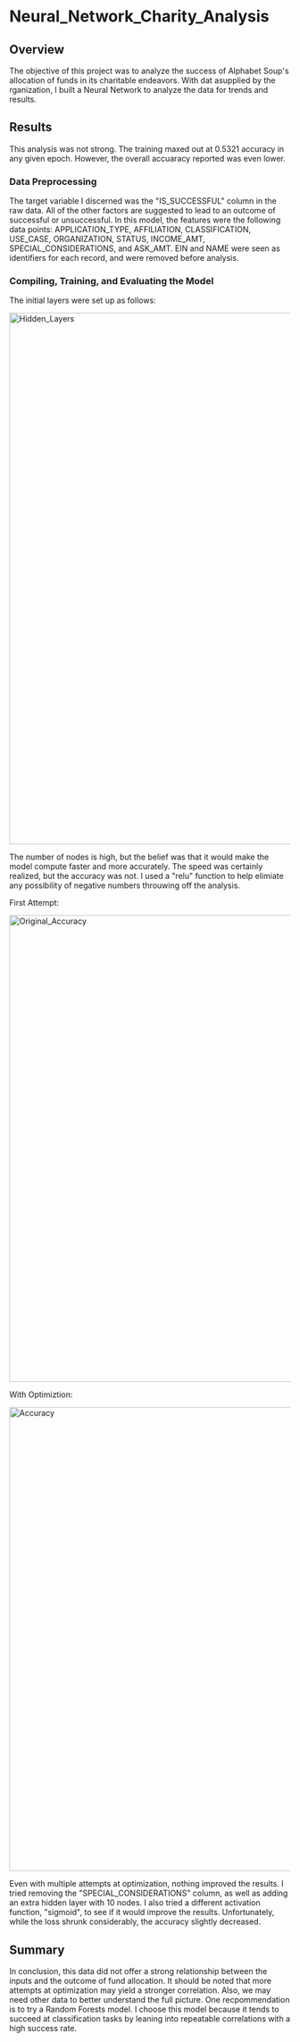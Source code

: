 # Neural_Network_Charity_Analysis

## Overview
The objective of this project was to analyze the success of Alphabet Soup's allocation of funds in its charitable endeavors.  With dat asupplied by the rganization, I built a Neural Network to analyze the data for trends and results.

## Results
This analysis was not strong.  The training maxed out at 0.5321 accuracy in any given epoch.  However, the overall accuaracy reported was even lower.

### Data Preprocessing
The target variable I discerned was the "IS_SUCCESSFUL" column in the raw data.  All of the other factors are suggested to lead to an outcome of successful or unsuccessful.  In this model, the features were the following data points: APPLICATION_TYPE, AFFILIATION, CLASSIFICATION, USE_CASE, ORGANIZATION, STATUS, INCOME_AMT, SPECIAL_CONSIDERATIONS, and ASK_AMT.  EIN and NAME were seen as identifiers for each record, and were removed before analysis.

### Compiling, Training, and Evaluating the Model

The initial layers were set up as follows:

<img width="952" alt="Hidden_Layers" src="https://user-images.githubusercontent.com/99457275/178535636-1d715664-e411-4801-abf7-5a6cbf2ecf0b.png">

The number of nodes is high, but the belief was that it would make the model compute faster and more accurately.  The speed was certainly realized, but the accuracy was not.  I used a "relu" function to help elimiate any possibility of negative numbers throuwing off the analysis.

First Attempt:

<img width="836" alt="Original_Accuracy" src="https://user-images.githubusercontent.com/99457275/178532780-0a20c37e-fee0-4369-9cf6-09d3210272e4.png">

With Optimiztion:

<img width="831" alt="Accuracy" src="https://user-images.githubusercontent.com/99457275/178532257-d3f4c9e2-bb32-4b28-9c4e-cbc3bb62f013.png">

Even with multiple attempts at optimization, nothing improved the results. I tried removing the "SPECIAL_CONSIDERATIONS" column, as well as adding an extra hidden layer with 10 nodes.  I also tried a different activation function, "sigmoid", to see if it would improve the results.  Unfortunately, while the loss shrunk considerably, the accuracy slightly decreased.

## Summary
In conclusion, this data did not offer a strong relationship between the inputs and the outcome of fund allocation.  It should be noted that more attempts at optimization may yield a stronger correlation.  Also, we may need other data to better understand the full picture.  One recpommendation is to try a Random Forests model.  I choose this model because it tends to succeed at classification tasks by leaning into repeatable correlations with a high success rate.

